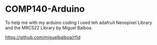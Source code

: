 # COMP140-Arduino
 
To help me with my arduino coding I used teh adafruit Neoopixel Library and the MRC522 Library by Miguel Balboa.

https://github.com/miguelbalboa/rfid
